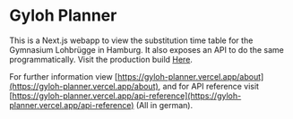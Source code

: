 # Gyloh Planner

This is a Next.js webapp to view the substitution time table for the Gymnasium Lohbrügge
in Hamburg. It also exposes an API to do the same programmatically. Visit the production build [Here](https://gyloh-planner.vercel.app).

For further information view [https://gyloh-planner.vercel.app/about](https://gyloh-planner.vercel.app/about),
and for API reference visit [https://gyloh-planner.vercel.app/api-reference](https://gyloh-planner.vercel.app/api-reference) (All in german).